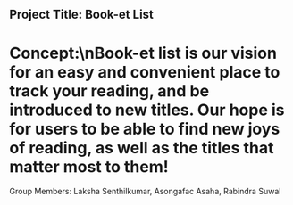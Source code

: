 ## Project Title: Book-et List
# Concept:\nBook-et list is our vision for an easy and convenient place to track your reading, and be introduced to new titles. Our hope is for users to be able to find new joys of reading, as well as the titles that matter most to them!

Group Members: Laksha Senthilkumar, Asongafac Asaha, Rabindra Suwal



